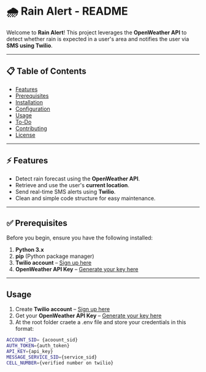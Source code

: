 # 🌧️ Rain Alert - README

Welcome to **Rain Alert**! This project leverages the **OpenWeather API** to detect whether rain is expected in a user's area and notifies the user via **SMS using Twilio**.

---

## 📋 Table of Contents  
- [Features](#features)  
- [Prerequisites](#prerequisites)  
- [Installation](#installation)  
- [Configuration](#configuration)  
- [Usage](#usage)  
- [To-Do](#to-do)  
- [Contributing](#contributing)  
- [License](#license)

---

## ⚡ Features  
- Detect rain forecast using the **OpenWeather API**.  
- Retrieve and use the user's **current location**.  
- Send real-time SMS alerts using **Twilio**.  
- Clean and simple code structure for easy maintenance.

---

## ✅ Prerequisites  
Before you begin, ensure you have the following installed:

1. **Python 3.x**  
2. **pip** (Python package manager)  
3. **Twilio account** – [Sign up here](https://www.twilio.com/try-twilio)  
4. **OpenWeather API Key** – [Generate your key here](https://openweathermap.org/api)

---
 ## Usage

1. Create **Twilio account** – [Sign up here](https://www.twilio.com/try-twilio)  
2. Get your **OpenWeather API Key** – [Generate your key here](https://openweathermap.org/api)
3. At the root folder craete a .env file and store your credentials in this format:
```bash 
ACCOUNT_SID= {acoount_sid}
AUTH_TOKEN={auth_token}
API_KEY={api_key}
MESSAGE_SERVICE_SID={service_sid}
CELL_NUMBER={verified number on twilio}
```